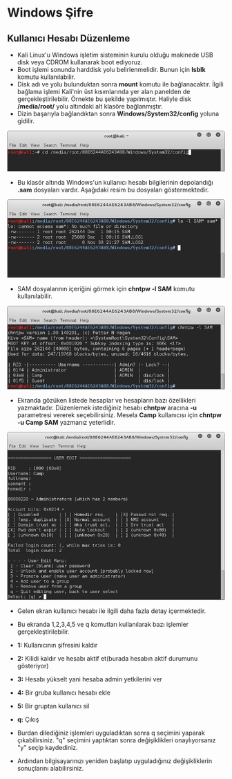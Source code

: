 # Windows Şifre

## Kullanıcı Hesabı Düzenleme

- Kali Linux'u Windows işletim sisteminin kurulu olduğu makinede USB disk veya CDROM kullanarak boot ediyoruz.
- Boot işlemi sonunda harddisk yolu belirlenmelidir. Bunun için **lsblk** komutu kullanılabilir.
- Disk adı ve yolu bulunduktan sonra **mount** komutu ile bağlanacaktır. İlgili bağlama işlemi Kali'nin üst kısımlarında yer alan panelden de gerçekleştirilebilir. Örnekte bu şekilde yapılmıştır. Haliyle disk **/media/root/** yolu altındaki alt klasöre bağlanmıştır.
- Dizin başarıyla bağlandıktan sonra **Windows/System32/config** yoluna gidilir.

![1. adım](images/windows-sifre/1.png)

- Bu klasör altında Windows'un kullanıcı hesabı bilgilerinin depolandığı **.sam** dosyaları vardır. Aşağıdaki resim bu dosyaları göstermektedir.

![2. adım](images/windows-sifre/2.png)

- SAM dosyalarının içeriğini görmek için **chntpw -l SAM** komutu kullanılabilir.

![3. adım](images/windows-sifre/3.png)

- Ekranda gözüken listede hesaplar ve hesapların bazı özellikleri yazmaktadır. Düzenlemek istediğiniz hesabı **chntpw** aracına **-u** parametresi vererek seçebilirsiniz. Mesela **Camp** kullanıcısı için **chntpw -u Camp SAM** yazmanız yeterlidir.

![4. adım](images/windows-sifre/4.png)

- Gelen ekran kullanıcı hesabı ile ilgili daha fazla detay içermektedir.
- Bu ekranda 1,2,3,4,5 ve q komutları kullanılarak bazı işlemler gerçekleştirilebilir.

- **1:** Kullanıcının şifresini kaldır
- **2:** Kilidi kaldır ve hesabı aktif et(burada hesabın aktif durumunu gösteriyor)
- **3:** Hesabı yükselt yani hesaba admin yetkilerini ver
- **4:** Bir gruba kullanıcı hesabı ekle
- **5:** Bir gruptan kullanıcı sil
- **q:** Çıkış

- Burdan dilediğiniz işlemleri uyguladıktan sonra q seçimini yaparak çıkabilirsiniz. "q" seçimini yaptıktan sonra değişiklikleri onaylıyorsanız "y" seçip kaydediniz.
- Ardından bilgisayarınızı yeniden başlatıp uyguladığınız değişikliklerin sonuçlarını alabilirsiniz.
